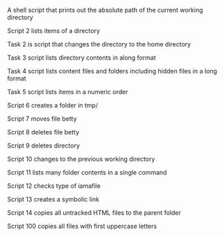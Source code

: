 A shell script that prints out the absolute path of the current working directory

Script 2 lists items of a directory

Task 2 is script that changes the directory to the home directory

Task 3 script lists directory contents in along format

Task 4 script lists content files and folders including hidden files in a long format

Task 5 script lists items in a numeric order

Script 6 creates a folder in tmp/

Script 7 moves file betty

Script 8 deletes file betty 

Script 9 deletes directory

Script 10 changes to the previous working directory

Script 11 lists many folder contents in a single command

Script 12 checks type of iamafile

Script 13 creates a symbolic link

Script 14 copies all untracked HTML files to the parent folder

Script 100 copies all files with first uppercase letters
